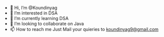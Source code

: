 - 👋 Hi, I’m @Koundinyag
- 👀 I’m interested in DSA
- 🌱 I’m currently learning DSA
- 💞️ I’m looking to collaborate on Java
- 📫 How to reach me 
Just Mail your quieries to koundinyag9@gmail.com

<!---
Koundinyag/Koundinyag is a ✨ special ✨ repository because its `README.md` (this file) appears on your GitHub profile.
You can click the Preview link to take a look at your changes.
--->
